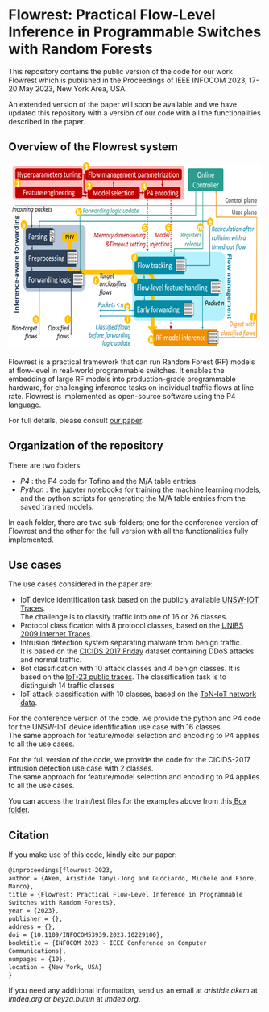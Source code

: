 # Flowrest: Practical Flow-Level Inference in Programmable Switches with Random Forests

This repository contains the public version of the code for our work Flowrest which is published in the Proceedings of IEEE INFOCOM 2023, 17-20 May 2023, New York Area, USA.

An extended version of the paper will soon be available and we have updated this repository with a version of our code with all the functionalities described in the paper.

## Overview of the Flowrest system
<img src="flowrest.png" alt="Flowrest Overview" style="height: 370px; width:650px;"/>  

Flowrest is a practical framework that can run Random Forest (RF) models at flow-level in real-world programmable switches. It
enables the embedding of large RF models into production-grade programmable hardware, for challenging inference tasks
on individual traffic flows at line rate. Flowrest is implemented as open-source software using the P4 language.

For full details, please consult <a href="https://dspace.networks.imdea.org/handle/20.500.12761/1649">our paper</a>.

## Organization of the repository  
There are two folders:  
<!-- - _Data_ : information on how to access the data  -->
- _P4_ : the P4 code for Tofino and the M/A table entries
- _Python_ : the jupyter notebooks for training the machine learning models, and the python scripts for generating the M/A table entries from the saved trained models.

In each folder, there are two sub-folders; one for the conference version of Flowrest and the other for the full version with all the functionalities fully implemented.

## Use cases
The use cases considered in the paper are: 
- IoT device identification task based on the publicly available <a href="https://iotanalytics.unsw.edu.au/iottraces.html">UNSW-IOT Traces</a>. <br>The challenge is to classify traffic into one of 16 or 26 classes. 
- Protocol classification with 8 protocol classes, based on the <a href="http://netweb.ing.unibs.it/~ntw/tools/traces/">UNIBS 2009 Internet Traces</a>.
- Intrusion detection system separating malware from benign traffic. <br> It is based on the <a href="https://www.unb.ca/cic/datasets/ids-2017.html">CICIDS 2017 Friday</a> dataset containing DDoS attacks and normal traffic.
- Bot classification with 10 attack classes and 4 benign classes. It is based on the <a href="">IoT-23 public traces</a>. The classification task is to distinguish 14 traffic classes
- IoT attack classification with 10 classes, based on the <a href="">ToN-IoT network data</a>. 

For the conference version of the code, we provide the python and P4 code for the UNSW-IoT device identification use case with 16 classes. <br> The same approach for feature/model selection and encoding to P4 applies to all the use cases.

For the full version of the code, we provide the code for the CICIDS-2017 intrusion detection use case with 2 classes. <br> The same approach for feature/model selection and encoding to P4 applies to all the use cases.

You can access the train/test files for the examples above from this<a href="https://box.networks.imdea.org/s/xV7P5bunjxbiSh1"> Box folder</a>.


## Citation
If you make use of this code, kindly cite our paper:  
```
@inproceedings{flowrest-2023,
author = {Akem, Aristide Tanyi-Jong and Gucciardo, Michele and Fiore, Marco},
title = {Flowrest: Practical Flow-Level Inference in Programmable Switches with Random Forests},
year = {2023},
publisher = {},
address = {},
doi = {10.1109/INFOCOM53939.2023.10229100},
booktitle = {INFOCOM 2023 - IEEE Conference on Computer Communications},
numpages = {10},
location = {New York, USA}
}
```

If you need any additional information, send us an email at _aristide.akem_ at _imdea.org_ or _beyza.butun_ at _imdea.org_.


